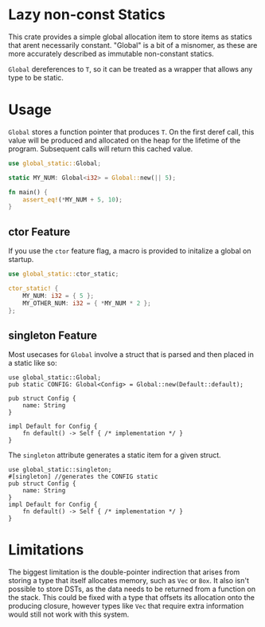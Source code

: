 # Lazy non-const Statics
This crate provides a simple global allocation item to store items as statics that arent
necessarily constant. "Global" is a bit of a misnomer, as these are more accurately described as
immutable non-constant statics.

`Global` dereferences to `T`, so it can be treated as a wrapper that allows any type to be static.
# Usage
`Global` stores a function pointer that produces `T`. On the first deref call, this value will be
produced and allocated on the heap for the lifetime of the program. Subsequent calls will return
this cached value.
```rust
use global_static::Global;

static MY_NUM: Global<i32> = Global::new(|| 5);

fn main() {
    assert_eq!(*MY_NUM + 5, 10);
}
```
## ctor Feature
If you use the `ctor` feature flag, a macro is provided to initalize a global on startup.
```rust
use global_static::ctor_static;

ctor_static! {
    MY_NUM: i32 = { 5 };
    MY_OTHER_NUM: i32 = { *MY_NUM * 2 };
};
```

## singleton Feature
Most usecases for `Global` involve a struct that is parsed and then placed in a static like so:
```rust,ignore
use global_static::Global;
pub static CONFIG: Global<Config> = Global::new(Default::default);

pub struct Config {
    name: String
}

impl Default for Config {
    fn default() -> Self { /* implementation */ }
}
```
The `singleton` attribute generates a static item for a given struct.
```rust,ignore
use global_static::singleton;
#[singleton] //generates the CONFIG static
pub struct Config {
    name: String
}
impl Default for Config {
    fn default() -> Self { /* implementation */ }
}
```

# Limitations
The biggest limitation is the double-pointer indirection that arises from storing a type that
itself allocates memory, such as `Vec` or `Box`. It also isn't possible to store DSTs, as the
data needs to be returned from a function on the stack. This could be fixed with a type that
offsets its allocation onto the producing closure, however types like `Vec` that require extra
information would still not work with this system.
